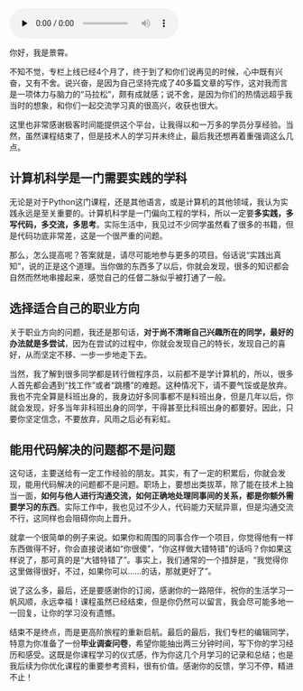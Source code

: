 <audio id="audio" title="结束语 | 技术之外的几点成长建议" controls="" preload="none"><source id="mp3" src="https://static001.geekbang.org/resource/audio/73/01/7330e3bc7b5afd535259a3c575a15401.mp3"></audio>

你好，我是景霄。

不知不觉，专栏上线已经4个月了，终于到了和你们说再见的时候，心中既有兴奋，又有不舍。说兴奋，是因为自己坚持完成了40多篇文章的写作，这对我而言是一项体力与脑力的“马拉松”，颇有成就感；说不舍，是因为你们的热情远超乎我当时的想象，和你们一起交流学习真的很高兴，收获也很大。

这里也非常感谢极客时间能提供这个平台，让我得以和一万多的学员分享经验。当然，虽然课程结束了，但是技术人的学习并未终止，最后我还想再着重强调这么几点。

## 计算机科学是一门需要实践的学科

无论是对于Python这门课程，还是其他语言，或是计算机的其他领域，我认为实践永远是至关重要的。计算机科学是一门偏向工程的学科，所以一定要**多实践，多写代码，多交流，多思考**。实际生活中，我见过不少同学虽然看了很多的书籍，但是代码功底非常差，这是一个很严重的问题。

那么，怎么提高呢？答案就是，请尽可能地参与更多的项目。俗话说“实践出真知”，说的正是这个道理。当你做的东西多了以后，你就会发现，很多的知识都会自然而然地串接起来，感觉自己的任督二脉似乎被打通了一般。

## 选择适合自己的职业方向

关于职业方向的问题，我还是那句话，**对于尚不清晰自己兴趣所在的同学，最好的办法就是多尝试**，因为在尝试的过程中，你就会发现自己的特长，发现自己的喜好，从而坚定不移、一步一步地走下去。

当然，我了解到很多同学都是转行做程序员，以前都不是学计算机的，所以，很多人首先都会遇到“找工作”或者“跳槽”的难题。这种情况下，请不要气馁或是放弃。我也不完全算是科班出身的，我身边好多同事都不是科班出身，但是几年以后，你就会发现，好多当年非科班出身的同学，干得甚至比科班出身的都要好。因此，只要你坚定信念，不要放弃，风雨之后必有彩虹。

## 能用代码解决的问题都不是问题

这句话，主要送给有一定工作经验的朋友。其实，有了一定的积累后，你就会发现，能用代码解决的问题都不是问题。职场上，要想出类拔萃，除了能在技术上独当一面，**如何与他人进行沟通交流，如何正确地处理同事间的关系，都是你额外需要学习的东西**。实际工作中，我也见过不少人，代码能力天赋异禀，但是沟通交流不行，这同样也会阻碍你向上晋升。

就拿一个很简单的例子来说。如果你和周围的同事合作一个项目，你觉得他有一样东西做得不好，你会直接说诸如“你很傻”，“你这样做大错特错”的话吗？你如果这样说了，那可真的是“大错特错了”。事实上，我们通常的一个措辞是，“我觉得你这里做得很好，不过，如果你可以……的话，那就更好了”。

说了这么多，最后，还是要感谢你的订阅，感谢你的一路陪伴，祝你的生活学习一帆风顺，永远幸福！课程虽然已经结束，但是你仍然可以留言，我会尽可能多地一一回复，让你的学习没有遗憾。

结束不是终点，而是更高阶旅程的重新启航。最后的最后，我们专栏的编辑同学，特意为你准备了一份**毕业调查问卷**，希望你能抽出两三分钟时间，写下你的学习经历和感受。这既是你课程学习的仪式感，作为你这几个月学习的记录和总结；也是我后续为你优化课程的重要参考资料，很有价值。感谢你的反馈，学习不停，精进不止！

[<img src="https://static001.geekbang.org/resource/image/b1/46/b1bd25655f8d05d12f719877b4d15946.jpg" alt="">](https://jinshuju.net/f/40SCVf)
